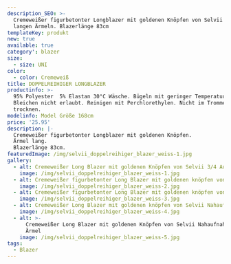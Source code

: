 ```yaml
---
description_SEO: >-
  Cremeweißer figurbetonter Longblazer mit goldenen Knöpfen von Selvii mit
  langen Ärmeln. Blazerlänge 83cm
templateKey: produkt
new: true
available: true
category': blazer
size:
  - size: UNI
color:
  - color: Cremeweiß
title: DOPPELREIHIGER LONGBLAZER
productinfo: >-
  95% Polyester  5% Elastan 30°C Wäsche. Bügeln mit geringer Temperatur.
  Bleichen nicht erlaubt. Reinigen mit Perchlorethylen. Nicht im Trommeltrockner
  trocknen.
modelinfo: Model Größe 168cm
price: '25.95'
description: |-
  Cremeweißer figurbetonter Longblazer mit goldenen Knöpfen.
  Ärmel lang.
  Blazerlänge 83cm.
featuredImage: /img/selvii_doppelreihiger_blazer_weiss-1.jpg
gallery:
  - alt: Cremeweißer Long Blazer mit goldenen Knöpfen von Selvii 3/4 Aufnahme.
    image: /img/selvii_doppelreihiger_blazer_weiss-1.jpg
  - alt: Cremeweißer figurbetonter Long Blazer mit goldenen knöpfen von Selvii
    image: /img/selvii_doppelreihiger_blazer_weiss-2.jpg
  - alt: Cremeweißer figurbetonter Long Blazer mit goldenen knöpfen von Selvii
    image: /img/selvii_doppelreihiger_blazer_weiss-3.jpg
  - alt: Cremeweißer Long Blazer mit goldenen knöpfen von Selvii Nahaufnahme
    image: /img/selvii_doppelreihiger_blazer_weiss-4.jpg
  - alt: >-
      Cremeweißer Long Blazer mit goldenen Knöpfen von Selvii Nahaufnahme vom
      Ärmel
    image: /img/selvii_doppelreihiger_blazer_weiss-5.jpg
tags:
  - Blazer
---
```



